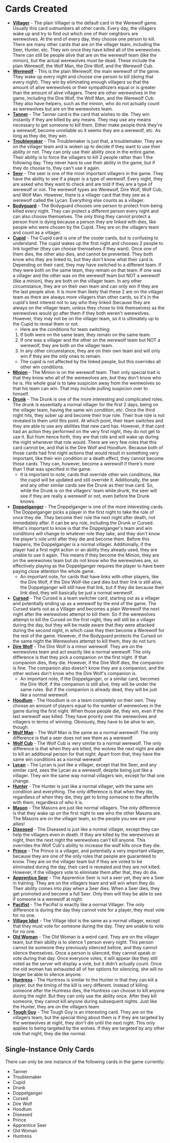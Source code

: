 # Cards Created

- <b><u>Villager</u></b> - The plain Villager is the default card in the Werewolf game. Usually this card outnumbers all other cards. Every day, the villagers wake up and try to find out which one of their neighbors are werewolves. At the end of every day, they choose one person to kill. There are many other cards that are on the villager team, including the Seer, Hunter, etc. They win once they have killed all of the werewolves. There can still be people alive that are on the werewolf team (like the minion), but the actual werewolves must be dead. These include the plain Werewolf, the Wolf Man, the Dire Wolf, and the Werewolf Cub.
- <b><u>Werewolf</u></b> - This is the plain Werewolf, the main werewolf of the game. They wake up every night and choose one person to kill (doing that every night). They win by eliminating enough villagers so that the amount of alive werewolves or their sympathizers equal or is greater than the amount of alive villagers. There are other werewolves in the game, including the Dire Wolf, the Wolf Man, and the Werewolf Cub. They also have helpers, such as the minion, who do not actually count as werewolves but are on the werewolves team.
- <b><u>Tanner</u></b> - The Tanner card is the card that wishes to die. They win instantly if they are killed by any means. They may use any means necessary to get someone to kill them. Either make people think they're a werewolf, become unreliable so it seems they are a werewolf, etc. As long as they die, they win.
- <b><u>Troublemaker</u></b> - The Troublemaker is just that, a troublemaker. They are on the villager team and is woken up to decide if they want to use their ability or not. They can only use their ability once in the entire game. Their ability is to force the villagers to kill 2 people rather than 1 the following day.  They never have to use their ability in the game, but if they do choose to, they can't use it again.
- <b><u>Seer</u></b> - The seer is one of the most important villagers in the game. They have the ability to see if a player is a type of werewolf. Every night, they are asked who they want to check and are told if they are a type of werewolf or not. The werewolf types are Werewolf, Dire Wolf, Wolf Cub, and Wolf Man. However, there is a villager card that they see as a werewolf called the Lycan. Everything else counts as a villager.
- <b><u>Bodyguard</u></b> - The Bodyguard chooses one person to protect from being killed every night. They can protect a different person every night and can also choose themselves. The only thing they cannot protect a person from is dying because a person they are linked with dies, like people who were chosen by the Cupid. They are on the villagers team and count as a villager.
- <b><u>Cupid</u></b> - The Cupid card is one of the cooler cards, but is confusing to understand. The cupid wakes up the first night and chooses 2 people to link together (they can choose themselves if they want). Once one of them dies, the other also dies, and cannot be prevented. They both know who they are linked to, but they don't know what their card is. Depending on their card, they may have switched to a different team. If they were both on the same team, they remain on that team. If one was a villager and the other was on the werewolf team but NOT a werewolf (like a minion), they are both on the villager team. In any other circumstance, they are on their own team and can only win if they are the last people alive. It is more than likely that these 2 are on the villager team as there are always more villagers than other cards, so it's in the cupid's best interest not to say who they linked (because they are always on the villager team, unless they chose to link themselves) as the werewolves would go after them if they both weren't werewolves. However, they may not be on the villager team, so it is ultimately up to the Cupid to reveal them or not.
  - Here are the conditions for team switching:
  1. If both were on the same team, they remain on the same team.
  2. If one was a villager and the other on the werewolf team but NOT a werewolf, they are both on the villager team.
  3. In any other circumstance, they are on their own team and will only win if they are the only ones to remain.
  - The cupid is not affected by the linked people, but this overrides all other win conditions.
- <b><u>Minion</u></b> - The Minion is on the werewolf team. Their only special trait is that they know who all of the werewolves are, but they don't know who he is. His whole goal is to take suspicion away from the werewolves so that his team can win. That may include pulling suspicion over to himself.
- <b><u>Drunk</u></b> - The Drunk is one of the more interesting and complicated roles. The drunk is essentially a normal villager for the first 2 days, being on the villager team, having the same win condition, etc. Once the third night hits, they sober up and become their true role. Their true role is not revealed to them until this point. At which point, their team switches and they are able to use any abilities that new card has. However, if that card had an action they performed on the very first night, they do not get to use it. But from hence forth, they are that role and will wake up during the night whenever that role would. There are very few roles that this card cannot be, and that is the Dire Wolf and Hoodlum. Because both of those cards had first night actions that would result in something very important, like their win condition or a death effect, they cannot become those cards. They can, however, become a werewolf if there's more than 1 that was specified in the game.
  - It is important to note, cards that override other win conditions, like the cupid will be updated and still override it. Additionally, the seer and any other similar cards see the Drunk as their true card. So, while the Drunk is on the villagers' team while drunk, the seer will see if they are really a werewolf or not, even before the Drunk knows.
- <b><u>Doppelganger</u></b> - The Doppelganger is one of the more interesting cards. The Doppelganger picks a player in the first night to take the role of once they die. They become their role the next night after death, not immediately after. It can be any role, including the Drunk or Cursed. What's important to know is that the Doppelganger's team and win conditions will change to whatever role they take, and they don't know the player's role until after they die and become them. Before this happens, the Doppelganger is a normal villager. Additionally, if the player had a first night action or an ability they already used, they are unable to use it again. This means if they become the Minion, they are on the werewolves team but do not know who the werewolves are, so effectively playing as the Doppelganger requires the player to have been paying close attention the whole game.
  - An important note, for cards that have links with other players, like the Dire Wolf, if the Dire Wolf-like card dies but their link is still alive, the Doppelganger will still have that link, but if they die because their link died, they will basically be just a normal werewolf.
- <b><u>Cursed</u></b> - The Cursed is a team switcher card, starting out as a villager and potentially ending up as a werewolf by the end of the game. The Cursed starts out as a Villager and becomes a plain Werewolf the next night after the werewolves attempt to kill them. So if the werewolves attempt to kill the Cursed on the first night, they will still be a villager during the day, but they will be made aware that they were attacked during the second night, in which case they then become a Werewolf for the rest of the game. However, if the Bodyguard protects the Cursed on the same night the Werewolves attempt to kill them, they do not turn.
- <b><u>Dire Wolf</u></b> - The Dire Wolf is a minor werewolf. They are on the werewolves team and act exactly like a normal werewolf. The only difference is that they pick a companion on the first night. If that companion dies, they die. However, if the Dire Wolf dies, the companion is fine. The companion also doesn't know they are a companion, and the other wolves don't know who the Dire Wolf's companion is.
  - An important note, if the Doppelganger, or a similar card, becomes the Dire Wolf, if the companion is still alive, they will be under the same rules. But if the companion is already dead, they will be just like a normal werewolf.
- <b><u>Hoodlum</u></b> - The Hoodlum is on a team completely on their own. They choose an amount of players equal to the number of werewolves in the game during the first night. When those people die, they win, even if the last werewolf was killed. They have priority over the werewolves and villagers in terms of winning. Obviously, they have to be alive to win, though.
- <b><u>Wolf Man</u></b> - The Wolf Man is the same as a normal werewolf. The only difference is that a seer does not see them as a werewolf.
- <b><u>Wolf Cub</u></b> - The Wolf Cub is very similar to a normal werewolf. The only difference is that when they are killed, the wolves the next night are able to kill an additional person for that night. Apart from that, they have the same win conditions as a normal werewolf
- <b><u>Lycan</u></b> - The Lycan is just like a villager, except that the Seer, and any similar card, sees the Lycan as a werewolf, despite being just like a villager. They win the same way normal villagers win, except for that one change.
- <b><u>Hunter</u></b> - The Hunter is just like a normal villager, with the same win condition and everything. The only difference is that when they die, regardless of when they die, they get to bring someone to the afterlife with them, regardless of who it is.
- <b><u>Mason</u></b> - The Masons are just like normal villagers. The only difference is that they wake up on the first night to see who the other Masons are. The Masons are on the villager team, so the people you see are your allies!
- <b><u>Diseased</u></b> - The Diseased is just like a normal villager, except they can help the villagers even in death. If they are killed by the werewolves at night, then the next night the werewolves can't kill anyone. This overrides the Wolf Cub's ability to increase the wolf kills once they die.
- <b><u>Prince</u></b> - The Prince is a villager, and potentially a very important villager, because they are one of the only roles that people are guaranteed to know. They are on the villager team but if they are voted to be eliminated during the day, their card is revealed and they are not killed. However, if the villagers vote to eliminate them after that, they do die.
- <b><u>Apprentice Seer</u></b> - The Apprentice Seer is not a seer yet, they are a Seer in training. They are on the villagers team and will win when they do. Their ability comes into play when a Seer dies. When a Seer dies, they get promoted and become a full Seer. Only then will they be able to see if someone is a werewolf at night.
- <b><u>Pacifist</u></b> - The Pacifist is exactly like a normal Villager. The only difference is during the day they cannot vote for a player, they must vote for no one.
- <b><u>Village Idiot</u></b> - The Village Idiot is the same as a normal villager, except that they must vote for someone during the day. They are unable to vote for no one.
- <b><u>Old Woman</u></b> - The Old Woman is a weird card. They are on the villager team, but their ability is to silence 1 person every night. This person cannot be someone they previously silenced before, and they cannot silence themselves. Once a person is silenced, they cannot speak or vote during that day. Once everyone votes, it will appear like they still voted as the server will display a vote, but it didn't actually count. Once the old woman has exhausted all of her options for silencing, she will no longer be able to silence anyone.
- <b><u>Huntress</u></b> - The Huntress is similar to the Hunter in that they can kill a player, but the timing of the kill is very different. Instead of killing someone after the Huntress dies, the Huntress can choose to kill anyone during the night. But they can only use the ability once. After they kill someone, they cannot kill anyone during subsequent nights. Just like the Hunter, they are on the villagers team.
- <b><u>Tough Guy</u></b> - The Tough Guy is an interesting card. They are on the villagers team, but the special thing about them is if they are targeted by the werewolves at night, they don't die until the next night. This only applies to being targeted by the wolves. If they are targeted by any other role that night, they die like normal.

## Single-Instance Only Cards
There can only be one instance of the following cards in the game currently:
- Tanner
- Troublemaker
- Cupid
- Drunk
- Doppelganger
- Cursed
- Dire Wolf
- Hoodlum
- Diseased
- Prince
- Apprentice Seer
- Old Woman
- Huntress